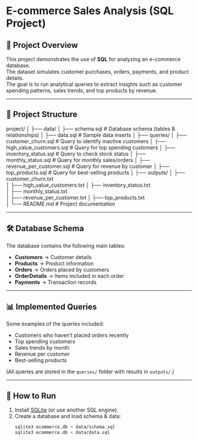 # E-commerce Sales Analysis (SQL Project)

## 📌 Project Overview
This project demonstrates the use of **SQL** for analyzing an e-commerce database.  
The dataset simulates customer purchases, orders, payments, and product details.  
The goal is to run analytical queries to extract insights such as customer spending patterns, sales trends, and top products by revenue.

---

## 📂 Project Structure
project/
│
├── data/
│   ├── schema.sql              # Database schema (tables & relationships)
│   ├── data.sql                # Sample data inserts
│
├── queries/
│   ├── customer_churn.sql       # Query to identify inactive customers
│   ├── high_value_customers.sql # Query for top spending customers
│   ├── inventory_status.sql     # Query to check stock status
│   ├── monthly_status.sql       # Query for monthly sales/orders
│   ├── revenue_per_customer.sql # Query for revenue by customer
│   ├── top_products.sql         # Query for best-selling products
│
├── outputs/
│   ├── customer_churn.txt       
│   ├── high_value_customers.txt 
│   ├── inventory_status.txt     
│   ├── monthly_status.txt       
│   ├── revenue_per_customer.txt 
│   ├── top_products.txt         
│
└── README.md                    # Project documentation




---

## 🛠️ Database Schema
The database contains the following main tables:

- **Customers** → Customer details  
- **Products** → Product information  
- **Orders** → Orders placed by customers  
- **OrderDetails** → Items included in each order  
- **Payments** → Transaction records  

---

## 📊 Implemented Queries
Some examples of the queries included:
- Customers who haven’t placed orders recently  
- Top spending customers  
- Sales trends by month  
- Revenue per customer  
- Best-selling products  

(All queries are stored in the `queries/` folder with results in `outputs/`.)

---

## 🚀 How to Run
1. Install [SQLite](https://www.sqlite.org/download.html) (or use another SQL engine).  
2. Create a database and load schema & data:
   ```bash
   sqlite3 ecommerce.db < data/schema.sql
   sqlite3 ecommerce.db < data/data.sql

